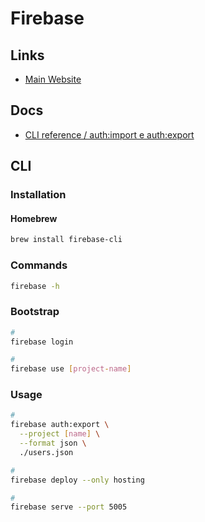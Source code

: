 # Firebase

<!--
https://www.youtube.com/watch?v=vUe91uOx7R0
https://linkedin.com/learning/firebase-essential-training/firebase-stop-reinventing-the-wheel

https://github.com/manifoldmarkets/manifold
https://github.com/SmartMoveSystems/firebase-keycloak-importer
https://github.com/SmartMoveSystems/keycloak-firebase-scrypt
-->

## Links

- [Main Website](https://firebase.google.com/)

## Docs

- [CLI reference / auth:import e auth:export](https://firebase.google.com/docs/cli/auth)

## CLI

### Installation

#### Homebrew

```sh
brew install firebase-cli
```

### Commands

```sh
firebase -h
```

### Bootstrap

```sh
#
firebase login

#
firebase use [project-name]
```

### Usage

```sh
#
firebase auth:export \
  --project [name] \
  --format json \
  ./users.json

#
firebase deploy --only hosting

#
firebase serve --port 5005
```
